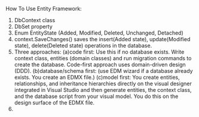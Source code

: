 ﻿How To Use Entity Framework:
1. DbContext class
2. DbSet property
3. Enum EntityState (Added, Modified, Deleted, Unchanged, Detached)
4. context.SaveChanges() saves the insert(Added state), update(Modified state), delete(Deleted state) operations in the database.
5. Three approaches: 
	(a)code first: Use this if no database exists. Write context class, entities (domain classes) and run migration commands to 
				   create the database. Code-first approach uses domain-driven design (DDD).
	(b)database/schema first: (use EDM wizard if a database already exists. You create an EDMX file.)
	(c)model first: You create entities, relationships, and inheritance hierarchies directly on the visual designer
					integrated in Visual Studio and then generate entities, the context class, and the database script from your visual model.
					You do this on the design surface of the EDMX file.
6. 
